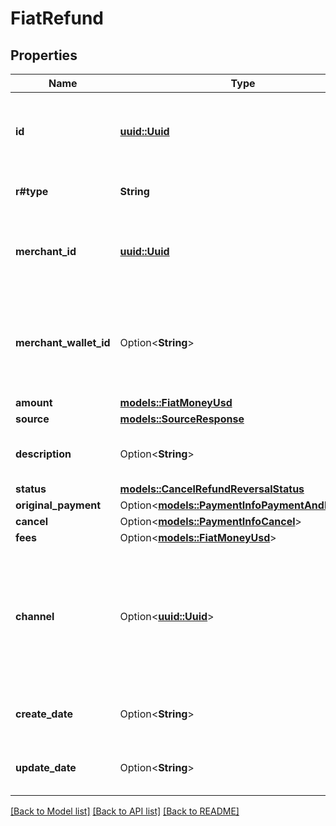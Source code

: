 # FiatRefund

## Properties

Name | Type | Description | Notes
------------ | ------------- | ------------- | -------------
**id** | [**uuid::Uuid**](uuid::Uuid.md) | Unique system generated identifier for the entity. | 
**r#type** | **String** | Type of the payment object. | 
**merchant_id** | [**uuid::Uuid**](uuid::Uuid.md) | Unique system generated identifier for the merchant. | 
**merchant_wallet_id** | Option<**String**> | Unique system generated identifier for the wallet of the merchant. | [optional]
**amount** | [**models::FiatMoneyUsd**](FiatMoneyUsd.md) |  | 
**source** | [**models::SourceResponse**](SourceResponse.md) |  | 
**description** | Option<**String**> | Enumerated description of the payment. | [optional]
**status** | [**models::CancelRefundReversalStatus**](CancelRefundReversalStatus.md) |  | 
**original_payment** | Option<[**models::PaymentInfoPaymentAndRefund**](PaymentInfoPaymentAndRefund.md)> |  | [optional]
**cancel** | Option<[**models::PaymentInfoCancel**](PaymentInfoCancel.md)> |  | [optional]
**fees** | Option<[**models::FiatMoneyUsd**](FiatMoneyUsd.md)> |  | [optional]
**channel** | Option<[**uuid::Uuid**](uuid::Uuid.md)> | The channel identifier that can be set for the payment. When not provided, the default channel is used. | [optional]
**create_date** | Option<**String**> | ISO-8601 UTC date/time format. | [optional]
**update_date** | Option<**String**> | ISO-8601 UTC date/time format. | [optional]

[[Back to Model list]](../README.md#documentation-for-models) [[Back to API list]](../README.md#documentation-for-api-endpoints) [[Back to README]](../README.md)


